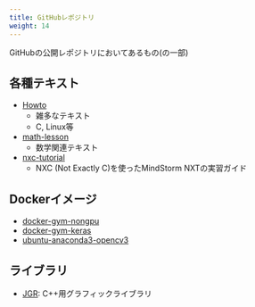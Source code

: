 ```yaml
---
title: GitHubレポジトリ
weight: 14
---
```


GitHubの公開レポジトリにおいてあるもの(の一部)

## 各種テキスト
- [Howto](https://github.com/jnishii/Howto)
	- 雑多なテキスト
	- C, Linux等
- [math-lesson](https://github.com/jnishii/math-lesson)
	- 数学関連テキスト
- [nxc-tutorial](https://github.com/jnishii/nxc-tutorial)
	- NXC (Not Exactly C)を使ったMindStorm NXTの実習ガイド

## Dockerイメージ
- [docker-gym-nongpu](https://github.com/jnishii/docker-gym-nongpu)
- [docker-gym-keras](https://github.com/jnishii/docker-gym-keras)
- [ubuntu-anaconda3-opencv3](https://github.com/jnishii/docker-anaconda3-opencv3)

## ライブラリ
- [JGR](https://github.com/jnishii/jgr): C++用グラフィックライブラリ

